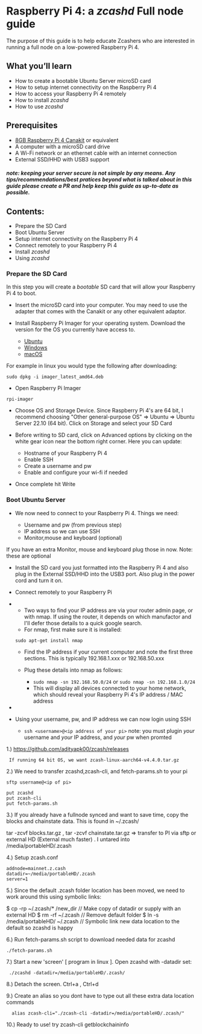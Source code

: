 # Raspberry Pi 4: a *zcashd* Full node guide

The purpose of this guide is to help educate Zcashers who are interested in running a full node on a low-powered Raspberry Pi 4.


## What you’ll learn
* How to create a bootable Ubuntu Server microSD card
* How to setup internet connectivity on the Raspberry Pi 4
* How to access your Raspberry Pi 4 remotely
* How to install *zcashd*
* How to use *zcashd*


## Prerequisites
* [8GB Raspberry Pi 4 Canakit](https://www.canakit.com/raspberry-pi-4-starter-max-kit.html) or equivalent
* A computer with a microSD card drive
* A Wi-Fi network or an ethernet cable with an internet connection
* External SSD/HHD with USB3 support

##### note: keeping your server secure is *not* simple by any means. Any tips/recommendations/best pratices beyond what is talked about in this guide *please* create a PR and help keep this guide as up-to-date as possible.






## Contents:
* Prepare the SD Card
* Boot Ubuntu Server
* Setup internet connectivity on the Raspberry Pi 4
* Connect remotely to your Raspberry Pi 4
* Install *zcashd*
* Using *zcashd*

### Prepare the SD Card

In this step you will create a *bootable* SD card that will allow your Raspberry Pi 4 to boot.

* Insert the microSD card into your computer. You may need to use the adapter that comes with the Canakit or any other equivalent adaptor.
* Install Raspberry Pi Imager for your operating system. Download the version for the OS you currently have access to.
     
     * [Ubuntu](https://downloads.raspberrypi.org/imager/imager_latest_amd64.deb)
     * [Windows](https://downloads.raspberrypi.org/imager/imager_latest.exe)
     * [macOS](https://downloads.raspberrypi.org/imager/imager_latest.dmg)

For example in linux you would type the following after downloading:

`sudo dpkg -i imager_latest_amd64.deb`

* Open Raspberry Pi Imager

`rpi-imager`

* Choose OS and Storage Device. Since Raspberry Pi 4's are 64 bit, I recommend choosing "Other general-purpose OS" => Ubuntu => Ubuntu Server 22.10 (64 bit). Click on Storage and select your SD Card

* Before writing to SD card, click on Advanced options by clicking on the white gear icon near the bottom right corner. Here you can update:

     * Hostname of your Raspberry Pi 4
     * Enable SSH
     * Create a username and pw
     * Enable and configure your wi-fi if needed
     
* Once complete hit Write


### Boot Ubuntu Server


* We now need to connect to your Raspberry Pi 4. Things we need:

     * Username and pw (from previous step)
     * IP address so we can use SSH
     * Monitor,mouse and keyboard (optional)

If you have an extra Monitor, mouse and keyboard plug those in now. Note: these are optional


* Install the SD card you just formatted into the Raspberry Pi 4 and also plug in the External SSD/HHD into the USB3 port. Also plug in the power cord and turn it on.


* Connect remotely to your Raspberry Pi
*
     * Two ways to find your IP address are via your router admin page, or with nmap. If using the router, it depends on which manufactor and I'll defer those details to a quick google search. 
     * For nmap, first make sure it is installed:

     `sudo apt-get install nmap`
     
     * Find the IP address if your current computer and note the first three sections. This is typically 192.168.1.xxx or 192.168.50.xxx
     * Plug these details into nmap as follows:
          
          * `sudo nmap -sn 192.168.50.0/24` or `sudo nmap -sn 192.168.1.0/24`
          * This will display all devices connected to your home network, which should reveal your Raspberry Pi 4's IP address / MAC address
*
* Using your username, pw, and IP address we can now login using SSH

     * `ssh <username>@<ip address of your pi>` note: you must plugin *your* username and *your* IP address, and *your* pw when promted
          
         



1.) https://github.com/adityapk00/zcash/releases

     If running 64 bit OS, we want zcash-linux-aarch64-v4.4.0.tar.gz

2.) We need to transfer zcashd,zcash-cli, and fetch-params.sh to your pi

    sftp username@<ip of pi> 
    
    put zcashd
    put zcash-cli
    put fetch-params.sh

3.) If you already have a fullnode synced and want to save time, copy the blocks and chainstate data. This is found in ~/.zcash/


tar -zcvf blocks.tar.gz , tar -zcvf chainstate.tar.gz  => transfer to PI via sftp or external HD (External much faster) . I untared into /media/portableHD/.zcash

4.) Setup zcash.conf

    addnode=mainnet.z.cash
    datadir=~/media/portableHD/.zcash
    server=1

5.) Since the default .zcash folder location has been moved, we need to work around this using symbolic links:
  
   $ cp -rp ~/.zcash/* /new_dir             // Make copy of datadir or supply with an external HD
   $ rm -rf ~/.zcash                        // Remove default folder
   $ ln -s /media/portableHD/ ~/.zcash      // Symbolic link new data location to the default so zcashd is happy

6.) Run fetch-params.sh script to download needed data for zcashd
   
    ./fetch-params.sh


7.) Start a new 'screen' [ program in linux ]. Open zcashd with -datadir set:
   
    
     ./zcashd -datadir=/media/portableHD/.zcash/




8.) Detach the screen. Ctrl+a , Ctrl+d


9.) Create an alias so you dont have to type out all these extra data location commands




      alias zcash-cli="./zcash-cli -datadir=/media/portableHD/.zcash/"


10.) Ready to use! try zcash-cli getblockchaininfo




